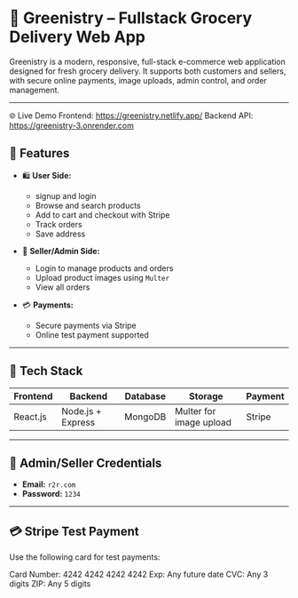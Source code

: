 # 🥬 Greenistry – Fullstack Grocery Delivery Web App

Greenistry is a modern, responsive, full-stack e-commerce web application designed for fresh grocery delivery. It supports both customers and sellers, with secure online payments, image uploads, admin control, and order management.

---

🌐 Live Demo
Frontend: https://greenistry.netlify.app/
Backend API: https://greenistry-3.onrender.com

## 🚀 Features

- 🛍️ **User Side:**
  - signup and login
  - Browse and search products
  - Add to cart and checkout with Stripe
  - Track orders
  - Save address 

- 🛒 **Seller/Admin Side:**
  - Login to manage products and orders
  - Upload product images using `Multer`
  - View all orders 

- 💳 **Payments:**
  - Secure payments via Stripe
  - Online test payment supported

---

## 🧰 Tech Stack

| Frontend | Backend | Database | Storage | Payment |
|----------|---------|----------|---------|---------|
| React.js | Node.js + Express | MongoDB | Multer for image upload | Stripe |

---

## 📸 Admin/Seller Credentials

- **Email:** `r2r.com`
- **Password:** `1234`

---

## 💳 Stripe Test Payment

Use the following card for test payments:

Card Number: 4242 4242 4242 4242
Exp: Any future date
CVC: Any 3 digits
ZIP: Any 5 digits

